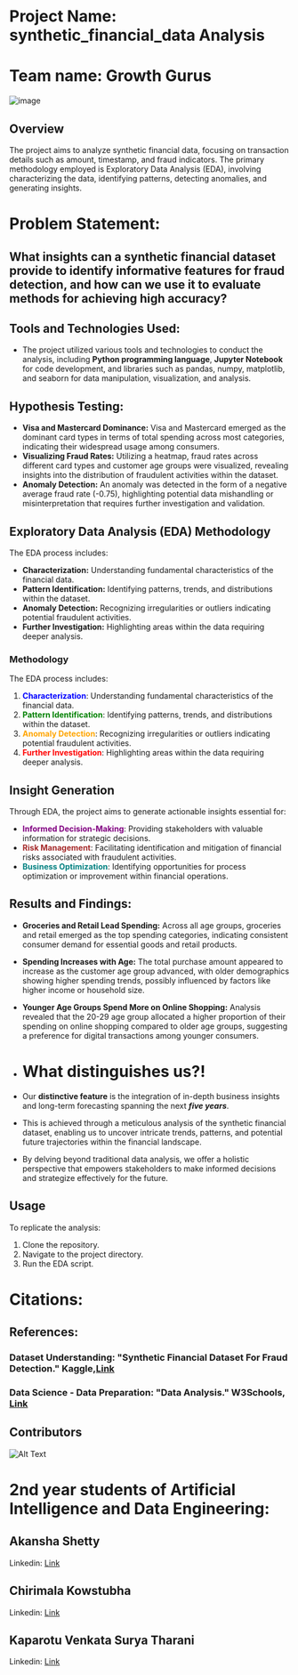 # Project Name: synthetic_financial_data Analysis
# Team name: Growth Gurus
![image](https://github.com/Akansha-S1/futursense-Internship-capstone-project/assets/115874218/5ef5988b-4460-452f-9ba8-d1f79d8f2779)

## Overview

The project aims to analyze synthetic financial data, focusing on transaction details such as amount, timestamp, and fraud indicators. The primary methodology employed is Exploratory Data Analysis (EDA), involving characterizing the data, identifying patterns, detecting anomalies, and generating insights.

# Problem Statement: 
## What insights can a synthetic financial dataset provide to identify informative features for fraud detection, and how can we use it to evaluate methods for achieving high accuracy?

## **Tools and Technologies Used:**

- The project utilized various tools and technologies to conduct the analysis, including **Python programming language**, **Jupyter Notebook** for code development, and libraries such as pandas, numpy, matplotlib, and seaborn for data manipulation, visualization, and analysis.

## **Hypothesis Testing:**
- **Visa and Mastercard Dominance:** Visa and Mastercard emerged as the dominant card types in terms of total spending across most categories, indicating their widespread usage among consumers.
- **Visualizing Fraud Rates:** Utilizing a heatmap, fraud rates across different card types and customer age groups were visualized, revealing insights into the distribution of fraudulent activities within the dataset.
- **Anomaly Detection:** An anomaly was detected in the form of a negative average fraud rate (-0.75), highlighting potential data mishandling or misinterpretation that requires further investigation and validation.

## **Exploratory Data Analysis (EDA) Methodology**
The EDA process includes:
- **Characterization:** Understanding fundamental characteristics of the financial data.
- **Pattern Identification:** Identifying patterns, trends, and distributions within the dataset.
- **Anomaly Detection:** Recognizing irregularities or outliers indicating potential fraudulent activities.
- **Further Investigation:** Highlighting areas within the data requiring deeper analysis.


### Methodology

The EDA process includes:

1. <font color='blue'>**Characterization**</font>: Understanding fundamental characteristics of the financial data.
2. <font color='green'>**Pattern Identification**</font>: Identifying patterns, trends, and distributions within the dataset.
3. <font color='orange'>**Anomaly Detection**</font>: Recognizing irregularities or outliers indicating potential fraudulent activities.
4. <font color='red'>**Further Investigation**</font>: Highlighting areas within the data requiring deeper analysis.

## Insight Generation

Through EDA, the project aims to generate actionable insights essential for:

- <font color='purple'>**Informed Decision-Making**</font>: Providing stakeholders with valuable information for strategic decisions.
- <font color='brown'>**Risk Management**</font>: Facilitating identification and mitigation of financial risks associated with fraudulent activities.
- <font color='teal'>**Business Optimization**</font>: Identifying opportunities for process optimization or improvement within financial operations.

## **Results and Findings:**
- **Groceries and Retail Lead Spending:** Across all age groups, groceries and retail emerged as the top spending categories, indicating consistent consumer demand for essential goods and retail products.
- **Spending Increases with Age:** The total purchase amount appeared to increase as the customer age group advanced, with older demographics showing higher spending trends, possibly influenced by factors like higher income or household size.
- **Younger Age Groups Spend More on Online Shopping:** Analysis revealed that the 20-29 age group allocated a higher proportion of their spending on online shopping compared to older age groups, suggesting a preference for digital transactions among younger consumers.

- # What distinguishes us?!

- Our **distinctive feature** is the integration of in-depth business insights and long-term forecasting spanning the next ***five years***. 
- This is achieved through a meticulous analysis of the synthetic financial dataset, enabling us to uncover intricate trends, patterns, and potential future trajectories within the financial landscape.
- By delving beyond traditional data analysis, we offer a holistic perspective that empowers stakeholders to make informed decisions and strategize effectively for the future.



## Usage

To replicate the analysis:

1. Clone the repository.
2. Navigate to the project directory.
3. Run the EDA script.

# Citations:

## References:

### Dataset Understanding: "Synthetic Financial Dataset For Fraud Detection." Kaggle,[Link](https://www.kaggle.com/datasets/ealaxi/paysim1)

### Data Science - Data Preparation: "Data Analysis." W3Schools, [Link](https://www.w3schools.com/datascience/ds_analyze_data.asp)

## Contributors
![Alt Text](https://media.giphy.com/media/SnRKLohURfkufojw5m/giphy.gif)

# 2nd year students of Artificial Intelligence and Data Engineering:
## Akansha Shetty
Linkedin: [Link](https://www.linkedin.com/in/akansha-shetty01)

## Chirimala Kowstubha
Linkedin: [Link](https://www.linkedin.com/in/kowstubha-chimirala-2616062b9/)

## Kaparotu Venkata Surya Tharani
Linkedin: [Link](https://www.linkedin.com/in/kowstubha-chimirala-2616062b9/)

